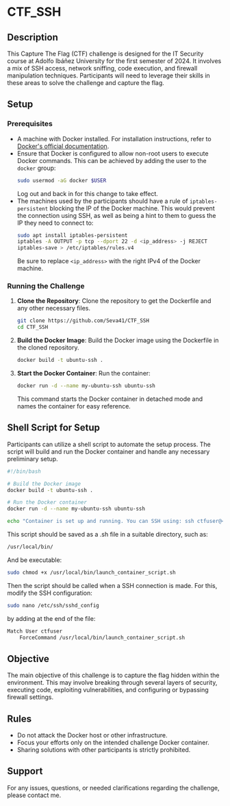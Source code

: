 # CTF_SSH

## Description
This Capture The Flag (CTF) challenge is designed for the IT Security course at Adolfo Ibáñez University for the first semester of 2024. It involves a mix of SSH access, network sniffing, code execution, and firewall manipulation techniques. Participants will need to leverage their skills in these areas to solve the challenge and capture the flag.

## Setup
### Prerequisites
- A machine with Docker installed. For installation instructions, refer to [Docker's official documentation](https://docs.docker.com/get-docker/).
- Ensure that Docker is configured to allow non-root users to execute Docker commands. This can be achieved by adding the user to the `docker` group:
  ```bash
  sudo usermod -aG docker $USER
  ```
  Log out and back in for this change to take effect.
- The machines used by the participants should have a rule of `iptables-persistent` blocking the IP of the Docker machine. This would prevent the connection using SSH, as well as being a hint to them to guess the IP they need to connect to:
  ```bash
  sudo apt install iptables-persistent
  iptables -A OUTPUT -p tcp --dport 22 -d <ip_address> -j REJECT
  iptables-save > /etc/iptables/rules.v4
  ```
  Be sure to replace `<ip_address>` with the right IPv4 of the Docker machine.
  
### Running the Challenge
1. **Clone the Repository**:
   Clone the repository to get the Dockerfile and any other necessary files.
   ```bash
   git clone https://github.com/Seva41/CTF_SSH
   cd CTF_SSH
   ```

2. **Build the Docker Image**:
   Build the Docker image using the Dockerfile in the cloned repository.
   ```bash
   docker build -t ubuntu-ssh .
   ```

3. **Start the Docker Container**:
   Run the container:
   ```bash
   docker run -d --name my-ubuntu-ssh ubuntu-ssh
   ```
   This command starts the Docker container in detached mode and names the container for easy reference.

## Shell Script for Setup
Participants can utilize a shell script to automate the setup process. The script will build and run the Docker container and handle any necessary preliminary setup.
```bash
#!/bin/bash

# Build the Docker image
docker build -t ubuntu-ssh .

# Run the Docker container
docker run -d --name my-ubuntu-ssh ubuntu-ssh

echo "Container is set up and running. You can SSH using: ssh ctfuser@<host-ip>"
```
This script should be saved as a .sh file in a suitable directory, such as:
```bash
/usr/local/bin/
```
And be executable:
```bash
sudo chmod +x /usr/local/bin/launch_container_script.sh
```

Then the script should be called when a SSH connection is made. For this, modify the SSH configuration:
```bash
sudo nano /etc/ssh/sshd_config
```
by adding at the end of the file:
```bash
Match User ctfuser
    ForceCommand /usr/local/bin/launch_container_script.sh
```

## Objective
The main objective of this challenge is to capture the flag hidden within the environment. This may involve breaking through several layers of security, executing code, exploiting vulnerabilities, and configuring or bypassing firewall settings.

## Rules
- Do not attack the Docker host or other infrastructure.
- Focus your efforts only on the intended challenge Docker container.
- Sharing solutions with other participants is strictly prohibited.

## Support
For any issues, questions, or needed clarifications regarding the challenge, please contact me.

